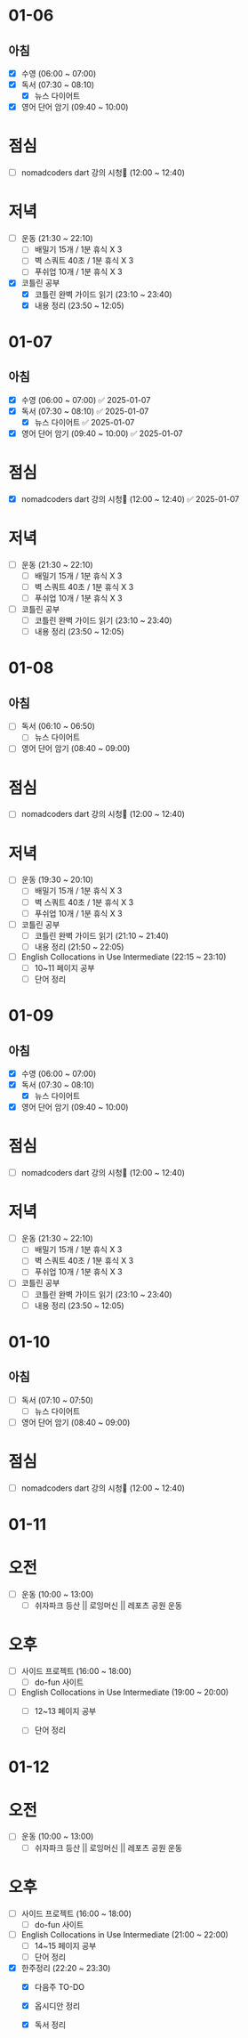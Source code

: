 # 01-06
## 아침
- [x] 수영 (06:00 ~ 07:00)
- [x] 독서 (07:30 ~ 08:10)
	- [x]  뉴스 다이어트
- [x] 영어 단어 암기 (09:40 ~ 10:00)

# 점심
- [ ] nomadcoders dart 강의 시청 (12:00 ~ 12:40)

# 저녁
- [ ] 운동 (21:30 ~ 22:10)
	- [ ] 배밀기 15개 / 1분 휴식 X 3
	- [ ] 벽 스쿼트 40초 / 1분 휴식 X 3
	- [ ] 푸쉬업 10개 / 1분 휴식 X 3
- [x] 코틀린 공부
	- [x] 코틀린 완벽 가이드 읽기 (23:10 ~ 23:40)
	- [x] 내용 정리 (23:50 ~ 12:05)

# 01-07
## 아침
- [x] 수영 (06:00 ~ 07:00) ✅ 2025-01-07
- [x] 독서 (07:30 ~ 08:10) ✅ 2025-01-07
	- [x] 뉴스 다이어트 ✅ 2025-01-07
- [x] 영어 단어 암기 (09:40 ~ 10:00) ✅ 2025-01-07

# 점심
- [x] nomadcoders dart 강의 시청 (12:00 ~ 12:40) ✅ 2025-01-07

# 저녁
- [ ] 운동 (21:30 ~ 22:10)
	- [ ] 배밀기 15개 / 1분 휴식 X 3
	- [ ] 벽 스쿼트 40초 / 1분 휴식 X 3
	- [ ] 푸쉬업 10개 / 1분 휴식 X 3
- [ ] 코틀린 공부
	- [ ] 코틀린 완벽 가이드 읽기 (23:10 ~ 23:40)
	- [ ] 내용 정리 (23:50 ~ 12:05)

# 01-08
## 아침
- [ ] 독서 (06:10 ~ 06:50)
	- [ ]  뉴스 다이어트
- [ ] 영어 단어 암기 (08:40 ~ 09:00)

# 점심
- [ ] nomadcoders dart 강의 시청 (12:00 ~ 12:40)

# 저녁
- [ ] 운동 (19:30 ~ 20:10)
	- [ ] 배밀기 15개 / 1분 휴식 X 3
	- [ ] 벽 스쿼트 40초 / 1분 휴식 X 3
	- [ ] 푸쉬업 10개 / 1분 휴식 X 3
- [ ] 코틀린 공부
	- [ ] 코틀린 완벽 가이드 읽기 (21:10 ~ 21:40)
	- [ ] 내용 정리 (21:50 ~ 22:05)
- [ ] English Collocations in Use Intermediate (22:15 ~ 23:10)
	- [ ] 10~11 페이지 공부
	- [ ] 단어 정리

# 01-09
## 아침
- [x] 수영 (06:00 ~ 07:00)
- [x] 독서 (07:30 ~ 08:10)
	- [x]  뉴스 다이어트
- [x] 영어 단어 암기 (09:40 ~ 10:00)

# 점심
- [ ] nomadcoders dart 강의 시청 (12:00 ~ 12:40)

# 저녁
- [ ] 운동 (21:30 ~ 22:10)
	- [ ] 배밀기 15개 / 1분 휴식 X 3
	- [ ] 벽 스쿼트 40초 / 1분 휴식 X 3
	- [ ] 푸쉬업 10개 / 1분 휴식 X 3
- [ ] 코틀린 공부
	- [ ] 코틀린 완벽 가이드 읽기 (23:10 ~ 23:40)
	- [ ] 내용 정리 (23:50 ~ 12:05)

# 01-10
## 아침
- [ ] 독서 (07:10 ~ 07:50)
	- [ ]  뉴스 다이어트
- [ ] 영어 단어 암기 (08:40 ~ 09:00)

# 점심
- [ ] nomadcoders dart 강의 시청 (12:00 ~ 12:40)

# 01-11

# 오전
- [ ] 운동 (10:00 ~ 13:00)
	- [ ] 쉬자파크 등산 || 로잉머신 || 레포츠 공원 운동
# 오후
- [ ] 사이드 프로젝트 (16:00 ~ 18:00)
	- [ ] do-fun 사이트
- [ ] English Collocations in Use Intermediate (19:00 ~ 20:00)
	- [ ] 12~13 페이지 공부
	- [ ] 단어 정리



# 01-12

# 오전
- [ ] 운동 (10:00 ~ 13:00)
	- [ ] 쉬자파크 등산 || 로잉머신 || 레포츠 공원 운동

# 오후
- [ ] 사이드 프로젝트 (16:00 ~ 18:00)
	- [ ] do-fun 사이트
- [ ] English Collocations in Use Intermediate (21:00 ~ 22:00)
	- [ ] 14~15 페이지 공부
	- [ ] 단어 정리
- [x] 한주정리 (22:20 ~ 23:30)
	- [x] 다음주 TO-DO
	- [x] 옵시디안 정리
	- [x] 독서 정리


